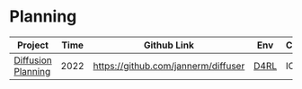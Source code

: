 # Planning

| Project                                                    | Time | Github Link                         | Env                                                   | Conference |
| ---------------------------------------------------------- | ---- | ----------------------------------- | ----------------------------------------------------- | ---------- |
| [Diffusion Planning](https://diffusion-planning.github.io) | 2022 | https://github.com/jannerm/diffuser | [D4RL](https://sites.google.com/view/d4rl-anonymous/) | ICML       |

